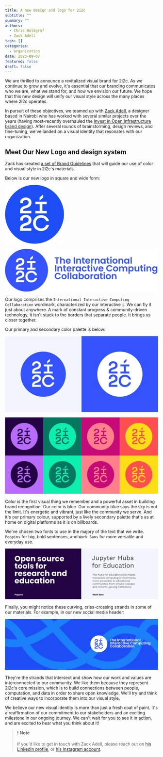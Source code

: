 ```yaml
---
title: A new design and logo for 2i2c
subtitle: ""
summary: ""
authors:
  - Chris Holdgraf
  - Zack Adell
tags: []
categories:
  - organization
date: 2023-09-07
featured: false
draft: false
---
```


We are thrilled to announce a revitalized visual brand for 2i2c.
As we continue to grow and evolve, it's essential that our branding communicates who we are, what we stand for, and how we envision our future.
We hope that this new design will unify our visual style across the many places where 2i2c operates.

In pursuit of these objectives, we teamed up with [Zack Adell](https://www.linkedin.com/in/zacharia-adell-230a3399), a designer based in Nairobi who has worked with several similar projects over the years (having most-recently overhauled the [Invest in Open Infrastructure brand design](https://investinopen.org/blog/introducing-our-new-logo-and-visual-identity/)).
After several rounds of brainstorming, design reviews, and fine-tuning, we've landed on a visual identity that resonates with our organization.

## Meet Our New Logo and design system

Zack has created [a set of Brand Guidelines](https://docs.google.com/presentation/d/1O36_yjTSKiXB9_yAnj4QnF_sob1z_GQmcfIVrZ_ymeY/edit?usp=sharing) that will guide our use of color and visual style in 2i2c's materials.

Below is our new logo in square and wide form:

![Our square logo](logo.png)

![Our wide logo](logo-wide.png)

Our logo comprises the `International Interactive Computing Collaboration` wordmark, characterized by our interactive `i`.
We can fly it just about anywhere.
A mark of constant progress & community-driven technology, it isn't stuck to the borders that separate people.
It brings us closer together.

Our primary and secondary color palette is below:

![Primary color palette](logo-colors-primary.png)

![Secondary color palette](logo-colors-secondary.png)

Color is the first visual thing we remember and a powerful asset in building brand recognition.
Our color is blue.
Our community blue says the sky is not the limit. It's energetic and vibrant, just like the community we serve.
And it's our primary colour, supported by a lively secondary palette that's as at home on digital platforms as it is on billboards.

We've chosen two fonts to use in the majory of the text that we write.
`Poppins` for big, bold sentences, and `Work Sans` for more versatile and everyday use.

![Examples of our two primary font choices](typography.png)

Finally, you might notice these curving, criss-crossing strands in some of our materials.
For example, in our new social media header:

![Twitter header image](header-twitter.png)

They're the strands that intersect and show how our work and values are interconnected to our community.
We like them because they represent 2i2c's core mission, which is to build connections between people, computation, and data in order to share open knowledge.
We'll try and think of creative ways to incorporate them into our visual style.

We believe our new visual identity is more than just a fresh coat of paint.
It's a reaffirmation of our commitment to our stakeholders and an exciting milestone in our ongoing journey.
We can't wait for you to see it in action, and are excited to hear what you think about it!

> ❗ **Note**
>
> If you'd like to get in touch with Zack Adell, please reach out on [his LinkedIn profile](https://www.linkedin.com/in/zacharia-adell-230a3399/), or [his Instagram account](https://www.instagram.com/iamzackadell/).